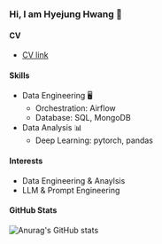 ### Hi, I am Hyejung Hwang 👐

#### CV
- [CV link](https://drive.google.com/file/d/1AmWGH1_oCR4nR6at-Bq9PFxcQynMoGni/view?usp=sharing)

#### Skills
- Data Engineering 🖥️ 
  - Orchestration: Airflow
  - Database: SQL, MongoDB
- Data Analysis 📊
  - Deep Learning: pytorch, pandas

#### Interests
- Data Engineering & Anaylsis
- LLM & Prompt Engineering

#### GitHub Stats
![Anurag's GitHub stats](https://github-readme-stats.vercel.app/api?username=HyeJung-Hwang&show_icons=true&theme=radical)

